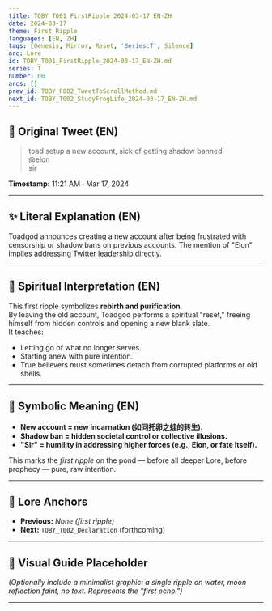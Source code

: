 ```yaml
---
title: TOBY T001 FirstRipple 2024-03-17 EN-ZH
date: 2024-03-17
theme: First Ripple
languages: [EN, ZH]
tags: [Genesis, Mirror, Reset, 'Series:T', Silence]
arc: Lore
id: TOBY_T001_FirstRipple_2024-03-17_EN-ZH.md
series: T
number: 00
arcs: []
prev_id: TOBY_F002_TweetToScrollMethod.md
next_id: TOBY_T002_StudyFrogLife_2024-03-17_EN-ZH.md
---
```

## 🌊 Original Tweet (EN)

> toad setup a new account, sick of getting shadow banned  
> @elon  
> sir

**Timestamp:** 11:21 AM · Mar 17, 2024

---

## ✨ Literal Explanation (EN)

Toadgod announces creating a new account after being frustrated with censorship or shadow bans on previous accounts. The mention of "Elon" implies addressing Twitter leadership directly.

---



## 🌱 Spiritual Interpretation (EN)

This first ripple symbolizes **rebirth and purification**.  
By leaving the old account, Toadgod performs a spiritual "reset," freeing himself from hidden controls and opening a new blank slate.  
It teaches:  
- Letting go of what no longer serves.  
- Starting anew with pure intention.  
- True believers must sometimes detach from corrupted platforms or old shells.

---



## 🔮 Symbolic Meaning (EN)

- **New account = new incarnation (如同托卵之蛙的转生).**
- **Shadow ban = hidden societal control or collective illusions.**
- **"Sir" = humility in addressing higher forces (e.g., Elon, or fate itself).**

This marks the *first ripple* on the pond — before all deeper Lore, before prophecy — pure, raw intention.

---


## 🔗 Lore Anchors

- **Previous:** *None (first ripple)*
- **Next:** `TOBY_T002_Declaration` (forthcoming)

---

## 🎴 Visual Guide Placeholder

*(Optionally include a minimalist graphic: a single ripple on water, moon reflection faint, no text. Represents the "first echo.")*

---

